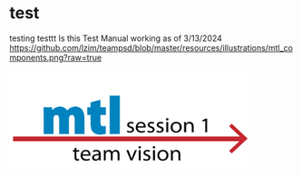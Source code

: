 # test
testing
testtt
Is this Test Manual working as of 3/13/2024
https://github.com/lzim/teampsd/blob/master/resources/illustrations/mtl_components.png?raw=true

[<img src = "https://github.com/lzim/teampsd/blob/master/resources/title_slides/mtl_s01_teamvision_title.png"
     height = "175" width = "420">](#DontLink)
